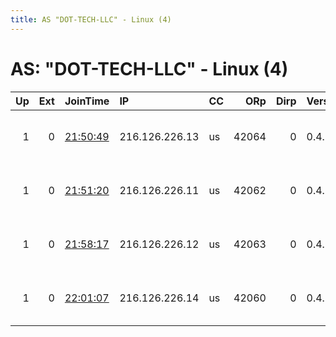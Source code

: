 ```yaml
---
title: AS "DOT-TECH-LLC" - Linux (4)
---
```


# AS: "DOT-TECH-LLC" - Linux (4)

|   Up |   Ext | JoinTime                                                                                              | IP             | CC   |   ORp |   Dirp | Version   | Contact                      | Nickname       |   eFamMembers |
|-----:|------:|:------------------------------------------------------------------------------------------------------|:---------------|:-----|------:|-------:|:----------|:-----------------------------|:---------------|--------------:|
|    1 |     0 | [21:50:49](https://nusenu.github.io/OrNetStats/w/relay/1F0DC6D8C99A7763EF942FCB8630429AD5069CD4.html) | 216.126.226.13 | us   | 42064 |      0 | 0.4.7.7   | Random Person &lt;dont b0the | therealbayarea |             1 |
|    1 |     0 | [21:51:20](https://nusenu.github.io/OrNetStats/w/relay/CC7433B28FE2CFD345F3C1C3514152D195E183D5.html) | 216.126.226.11 | us   | 42062 |      0 | 0.4.7.7   | Random Person &lt;dont b0the | heyfromtbbae   |             1 |
|    1 |     0 | [21:58:17](https://nusenu.github.io/OrNetStats/w/relay/F76E5CD10C4AC574244E359BBF1FF2DBA9157292.html) | 216.126.226.12 | us   | 42063 |      0 | 0.4.7.7   | Random Person &lt;dont b0the | daburg         |             1 |
|    1 |     0 | [22:01:07](https://nusenu.github.io/OrNetStats/w/relay/4883390EEBDA5686DFEEB7C56974E98127FCC473.html) | 216.126.226.14 | us   | 42060 |      0 | 0.4.7.7   | Random Person &lt;dont b0the | sulphursprings |             1 |
